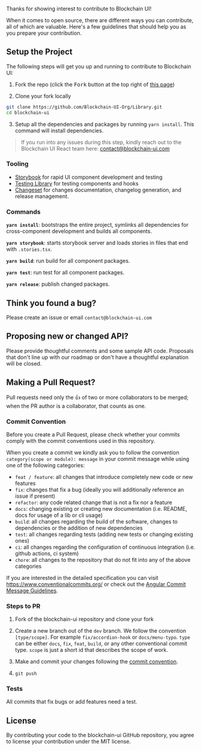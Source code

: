 Thanks for showing interest to contribute to Blockchain UI!

When it comes to open source, there are different ways you can contribute, all
of which are valuable. Here's a few guidelines that should help you as you
prepare your contribution.

## Setup the Project

The following steps will get you up and running to contribute to Blockchain UI:

1. Fork the repo (click the <kbd>Fork</kbd> button at the top right of
   [this page](https://github.com/Blockchain-UI-Org/Library))

2. Clone your fork locally

```sh
git clone https://github.com/Blockchain-UI-Org/Library.git
cd blockchain-ui
```

3. Setup all the dependencies and packages by running `yarn install`. This
   command will install dependencies.

> If you run into any issues during this step, kindly reach out to the Blockchain UI
> React team here: contact@blockchain-ui.com

### Tooling

- [Storybook](https://storybook.js.org/) for rapid UI component development and
  testing
- [Testing Library](https://testing-library.com/) for testing components and
  hooks
- [Changeset](https://github.com/atlassian/changesets) for changes
  documentation, changelog generation, and release management.

### Commands

**`yarn install`**: bootstraps the entire project, symlinks all dependencies for
cross-component development and builds all components.

**`yarn storybook`**: starts storybook server and loads stories in files that
end with `.stories.tsx`.

**`yarn build`**: run build for all component packages.

**`yarn test`**: run test for all component packages.

**`yarn release`**: publish changed packages.

## Think you found a bug?

Please create an issue or email `contact@blockchain-ui.com`

## Proposing new or changed API?

Please provide thoughtful comments and some sample API code. Proposals that
don't line up with our roadmap or don't have a thoughtful explanation will be
closed.

## Making a Pull Request?

Pull requests need only the :+1: of two or more collaborators to be merged; when
the PR author is a collaborator, that counts as one.

### Commit Convention

Before you create a Pull Request, please check whether your commits comply with
the commit conventions used in this repository.

When you create a commit we kindly ask you to follow the convention
`category(scope or module): message` in your commit message while using one of
the following categories:

- `feat / feature`: all changes that introduce completely new code or new
  features
- `fix`: changes that fix a bug (ideally you will additionally reference an
  issue if present)
- `refactor`: any code related change that is not a fix nor a feature
- `docs`: changing existing or creating new documentation (i.e. README, docs for
  usage of a lib or cli usage)
- `build`: all changes regarding the build of the software, changes to
  dependencies or the addition of new dependencies
- `test`: all changes regarding tests (adding new tests or changing existing
  ones)
- `ci`: all changes regarding the configuration of continuous integration (i.e.
  github actions, ci system)
- `chore`: all changes to the repository that do not fit into any of the above
  categories

If you are interested in the detailed specification you can visit
https://www.conventionalcommits.org/ or check out the
[Angular Commit Message Guidelines](https://github.com/angular/angular/blob/22b96b9/CONTRIBUTING.md#-commit-message-guidelines).

### Steps to PR

1. Fork of the blockchain-ui repository and clone your fork

2. Create a new branch out of the `dev` branch. We follow the convention
   `[type/scope]`. For example `fix/accordion-hook` or `docs/menu-typo`. `type`
   can be either `docs`, `fix`, `feat`, `build`, or any other conventional
   commit type. `scope` is just a short id that describes the scope of work.

3. Make and commit your changes following the
   [commit convention](https://github.com/chakra-ui/chakra-ui/blob/main/CONTRIBUTING.md#commit-convention).

4. `git push`

### Tests

All commits that fix bugs or add features need a test.

## License

By contributing your code to the blockchain-ui GitHub repository, you agree to
license your contribution under the MIT license.
